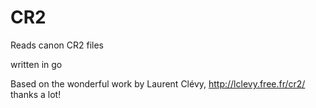 
# CR2

Reads canon CR2 files

written in go 

Based on the wonderful work by Laurent Clévy, http://lclevy.free.fr/cr2/ thanks a lot!

            
            


